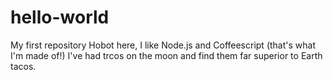 # hello-world
My first repository
Hobot here, I like Node.js and Coffeescript (that's what I'm made of!)
I've had trcos on the moon and find them far superior to Earth tacos.
